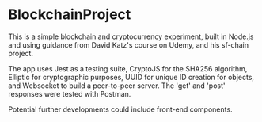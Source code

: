 # BlockchainProject

This is a simple blockchain and cryptocurrency experiment, built in Node.js and using guidance from David Katz's course on Udemy, and his sf-chain project.

The app uses Jest as a testing suite, CryptoJS for the SHA256 algorithm, Elliptic for cryptographic purposes, UUID for unique ID creation for objects, and Websocket to build a peer-to-peer server. The 'get' and 'post' responses were tested with Postman.

Potential further developments could include front-end components.